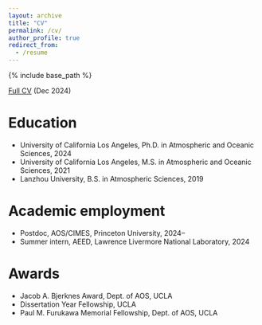 ```yaml
---
layout: archive
title: "CV"
permalink: /cv/
author_profile: true
redirect_from:
  - /resume
---
```


{% include base_path %}

[Full CV](/files/CV.pdf) (Dec 2024)

Education
======
* University of California Los Angeles, Ph.D. in Atmospheric and Oceanic Sciences, 2024
* University of California Los Angeles, M.S. in Atmospheric and Oceanic Sciences, 2021
* Lanzhou University, B.S. in Atmospheric Sciences, 2019

Academic employment
======
* Postdoc, AOS/CIMES, Princeton University, 2024–
* Summer intern, AEED, Lawrence Livermore National Laboratory, 2024

Awards
====== 
* Jacob A. Bjerknes Award, Dept. of AOS, UCLA 
* Dissertation Year Fellowship, UCLA
* Paul M. Furukawa Memorial Fellowship, Dept. of AOS, UCLA
